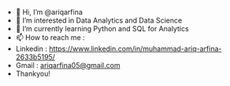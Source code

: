 - 👋 Hi, I’m @ariqarfina
- 👀 I’m interested in Data Analytics and Data Science
- 🌱 I’m currently learning Python and SQL for Analytics
- 📫 How to reach me :
- Linkedin : https://www.linkedin.com/in/muhammad-ariq-arfina-2633b5195/
- Gmail : ariqarfina05@gmail.com
- Thankyou!

<!---
ariqarfina/ariqarfina is a ✨ special ✨ repository because its `README.md` (this file) appears on your GitHub profile.
You can click the Preview link to take a look at your changes.
--->
